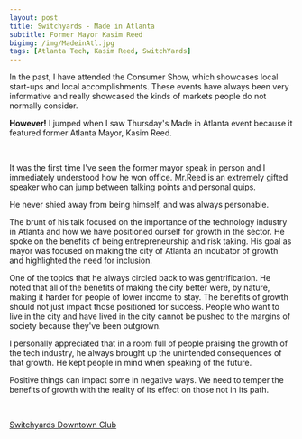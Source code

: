 ```yaml
---
layout: post
title: Switchyards - Made in Atlanta
subtitle: Former Mayor Kasim Reed
bigimg: /img/MadeinAtl.jpg
tags: [Atlanta Tech, Kasim Reed, SwitchYards]
---
```


In the past, I have attended the Consumer Show, which showcases local start-ups and local accomplishments. These events have always been very informative and really showcased the kinds of markets people do not normally consider. 

**However!** I jumped when I saw Thursday's Made in Atlanta event because it featured former Atlanta Mayor, Kasim Reed.

<br>
 
It was the first time I've seen the former mayor speak in person and I immediately understood how he won office.
Mr.Reed is an extremely gifted speaker who can jump between talking points and personal quips.

He never shied away from being himself, and was always personable.

The brunt of his talk focused on the importance of the technology industry in Atlanta and how we have positioned ourself for growth in the sector. He spoke on the benefits of being entrepreneurship and risk taking. 
His goal as mayor was focused on making the city of Atlanta an incubator of growth and highlighted the need for inclusion.

One of the topics that he always circled back to was gentrification.
He noted that all of the benefits of making the city better were, by nature, making it harder for people of lower income to stay.
The benefits of growth should not just impact those positioned for success.
People who want to live in the city and have lived in the city cannot be pushed to the margins of society because they've been outgrown.

I personally appreciated that in a room full of people praising the growth of the tech industry, he always brought up the unintended consequences of that growth.
He kept people in mind when speaking of the future.

Positive things can impact some in negative ways.
We need to temper the benefits of growth with the reality of its effect on those not in its path.

<br>

[Switchyards Downtown Club](http://switchyards.com/ "Click Please")
